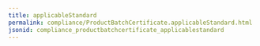 ```yaml
---
title: applicableStandard
permalink: compliance/ProductBatchCertificate.applicableStandard.html
jsonid: compliance_productbatchcertificate_applicablestandard
---
```

